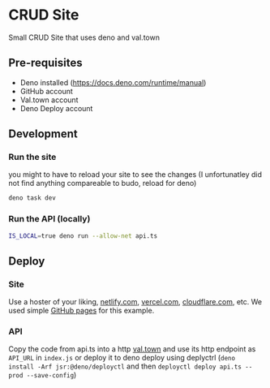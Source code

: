 # CRUD Site

Small CRUD Site that uses deno and val.town

## Pre-requisites

- Deno installed (https://docs.deno.com/runtime/manual)
- GitHub account
- Val.town account
- Deno Deploy account

## Development

### Run the site

you might to have to reload your site to see the changes (I unfortunatley did
not find anything compareable to budo, reload for deno)

```bash
deno task dev
```

### Run the API (locally)

```bash
IS_LOCAL=true deno run --allow-net api.ts
```

## Deploy

### Site

Use a hoster of your liking, [netlify.com](https://netlify.com),
[vercel.com](https://vercel.com), [cloudflare.com](https://cloudflare.com), etc.
We used simple [GitHub pages](https://pages.github.com/) for this example.

### API

Copy the code from api.ts into a http [val.town](https://www.val.town/) and use
its http endpoint as `API_URL` in `index.js` or deploy it to deno deploy using
deplyctrl (`deno install -Arf jsr:@deno/deployctl` and then
`deployctl deploy api.ts --prod --save-config`)
